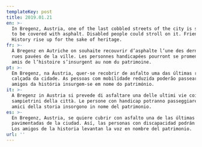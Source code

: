 ```yaml
---
templateKey: post
title: 2019.01.21
en: >-
  In Bregenz, Austria, one of the last cobbled streets of the city is supposed
  to be covered with asphalt. Disabled people could stroll on it. Friends of
  History rise up for the sake of heritage.
fr: >-
  À Bregenz en Autriche on souhaite recouvrir d’asphalte l’une des dernières
  rues pavées de la ville. Les personnes handicapées pourront se promener. Les
  amis de l’histoire s’insurgent au nom du patrimoine. 
pt: >-
  Em Bregenz, na Áustria, quer-se recobrir de asfalto uma das últimas ruas de
  calçada da cidade. As pessoas com mobilidade reduzida poderão passear. Os
  amigos da história insurgem-se em nome do património.
it: >-
  A Bregenz in Austria si prevede di asfaltare una delle ultimi vie coi
  sampietrini della città. Le persone con handicap potranno passeggiare. Gli
  amici della storia insorgono in nome del patrimonio.
es: >-
  En Bregenz, Austria, se quiere cubrir con asfalto una de las últimas calles
  pavimentadas de la ciudad. Así, las personas con discapacidad podrán pasear.
  Los amigos de la historia levantan la voz en nombre del patrimonio.
url: ''
---
```


